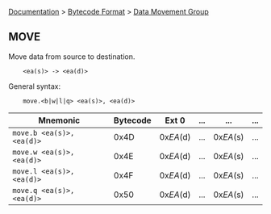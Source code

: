 [Documentation](../../README.md) > [Bytecode Format](../README.md) > [Data Movement Group](../InstructionsDataMovel.md)

## MOVE

Move data from source to destination.

        <ea(s)> -> <ea(d)>

General syntax:

        move.<b|w|l|q> <ea(s)>, <ea(d)>

| Mnemonic | Bytecode | Ext 0 | ... | ... | ... |
| - | - | - | - | - | - |
| `move.b <ea(s)>, <ea(d)>` | 0x4D | 0x*EA*(d) | ... | 0x*EA*(s) | ... |
| `move.w <ea(s)>, <ea(d)>` | 0x4E | 0x*EA*(d) | ... | 0x*EA*(s) | ... |
| `move.l <ea(s)>, <ea(d)>` | 0x4F | 0x*EA*(d) | ... | 0x*EA*(s) | ... |
| `move.q <ea(s)>, <ea(d)>` | 0x50 | 0x*EA*(d) | ... | 0x*EA*(s) | ... |
